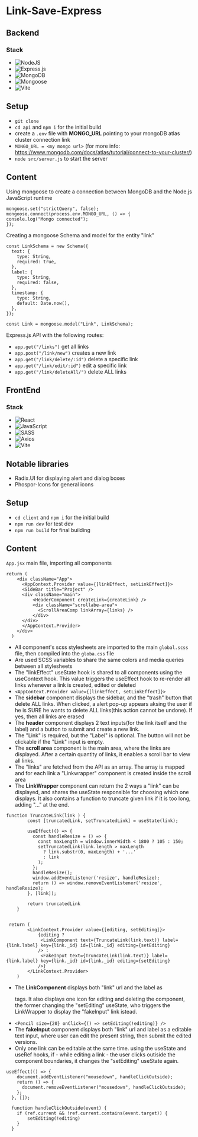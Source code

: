 # Link-Save-Express

## Backend

### Stack
- ![NodeJS](https://img.shields.io/badge/node.js-6DA55F?style=for-the-badge&logo=node.js&logoColor=white)
- ![Express.js](https://img.shields.io/badge/express.js-%23404d59.svg?style=for-the-badge&logo=express&logoColor=%2361DAFB)
- ![MongoDB](https://img.shields.io/badge/MongoDB-%234ea94b.svg?style=for-the-badge&logo=mongodb&logoColor=white)
- ![Mongoose](https://img.shields.io/badge/Mongoose-860000?style=for-the-badge&logo=mongodb&logoColor=white)
- ![Vite](https://img.shields.io/badge/vite-%23646CFF.svg?style=for-the-badge&logo=vite&logoColor=white)


## Setup
- ``git clone`` 
- ``cd api`` and ``npm i`` for the initial build
- create a  ``.env`` file with **MONGO_URL** pointing to your mongoDB atlas cluster connection link
- ``MONGO_URL = <my mongo url>`` (for more info: https://www.mongodb.com/docs/atlas/tutorial/connect-to-your-cluster/)
- ``node src/server.js`` to start the server


## Content

Using mongoose to create a connection between MongoDB and the Node.js JavaScript runtime 
```
mongoose.set("strictQuery", false);
mongoose.connect(process.env.MONGO_URL, () => {
console.log("Mongo connected");
});
```
Creating a mongoose Schema and model for the entity "link"
```
const LinkSchema = new Schema({
  text: {
    type: String,
    required: true,
  },
  label: {
    type: String,
    required: false,
  },
  timestamp: {
    type: String,
    default: Date.now(),
  },
});

const Link = mongoose.model("Link", LinkSchema);
```
Express.js API with the following routes:
- ``app.get("/links")`` get all links
- ``app.post("/link/new")`` creates a new link 
- ``app.get("/link/delete/:id")`` delete a specific link 
- ``app.get("/link/edit/:id")`` edit a specific link
- ``app.get("/link/deleteAll/")`` delete ALL links

## FrontEnd


### Stack
- ![React](https://img.shields.io/badge/react-%2320232a.svg?style=for-the-badge&logo=react&logoColor=%2361DAFB)
- ![JavaScript](https://img.shields.io/badge/javascript-%23323330.svg?style=for-the-badge&logo=javascript&logoColor=%23F7DF1E)
- ![SASS](https://img.shields.io/badge/SASS-hotpink.svg?style=for-the-badge&logo=SASS&logoColor=white)
- ![Axios](https://img.shields.io/badge/axios-864196?style=for-the-badge&logo=expo&logoColor=white)
- ![Vite](https://img.shields.io/badge/vite-%23646CFF.svg?style=for-the-badge&logo=vite&logoColor=white)

## Notable libraries
- Radix.UI for displaying alert and dialog boxes
- Phospor-Icons for general icons


## Setup
- ``cd client`` and ``npm i`` for the initial build
- ``npm run dev`` for test dev
- ``npm run build`` for final building

## Content

``App.jsx`` main file, importing all components

```
return (
    <div className="App">
      <AppContext.Provider value={[linkEffect, setLinkEffect]}>
      <SideBar title="Project" />
      <div className="main">
          <HeaderComponent createLink={createLink} />
          <div className="scrollabe-area">
            <ScrollAreaComp linkArray={links} />
          </div>
      </div>
      </AppContext.Provider>
    </div>
  )
```


- All component's scss stylesheets are imported to the main ``global.scss`` file, then compiled into the ``globa.css`` file
- Are used SCSS variables to share the same colors and media queries between all stylesheets
- The "linkEffect" useState hook is shared to all components using the useContext hook. This value triggers the useEffect hook to re-render all links whenever a link is created, edited or deleted
- `` <AppContext.Provider value={[linkEffect, setLinkEffect]}> ``
- The **sidebar** component displays the sidebar, and the "trash" button that delete ALL links. When clicked, a alert pop-up appears aksing the user if he is SURE he wants to delete ALL links(this action cannot be undone). If yes, then all links are erased
- The **header** component displays 2 text inputs(for the link itself and the label) and a button to submit and create a new link.
- The "Link" is required, but the "Label" is optional. The button will not be clickable if the "Link" input is empty.
- The **scroll area** component is the main area, where the links are displayed. After a certain quantity of links, it enables a scroll bar to view all links.
- The "links" are fetched from the API as an array. The array is mapped and for each link a "Linkwrapper" component is created inside the scroll area
- The **LinkWrapper** component can return the 2 ways a "link" can be displayed, and shares the useState responsible for choosing which one displays. It also contains a function to truncate given link if it is too long, adding "..." at the end.
```
function TruncateLink(link ) {
        const [truncatedLink, setTruncatedLink] = useState(link);
      
        useEffect(() => {
          const handleResize = () => {
            const maxLength = window.innerWidth < 1800 ? 105 : 150;
            setTruncatedLink(link.length > maxLength
              ? link.substr(0, maxLength) + '...'
              : link
            );
          };
          handleResize();
          window.addEventListener('resize', handleResize);
          return () => window.removeEventListener('resize', handleResize);
        }, [link]);

        return truncatedLink
    }


 return (
        <LinkContext.Provider value={[editing, setEditing]}>
            {editing ?
             <LinkComponent text={TruncateLink(link.text)} label={link.label} key={link._id} id={link._id} editing={setEditing}
            /> : 
             <FakeInput text={TruncateLink(link.text)} label={link.label} key={link._id} id={link._id} editing={setEditing}
            />}
        </LinkContext.Provider>
    )
```
- The **LinkComponent** displays both "link" url and the label as <p> tags. It also displays one icon for editing and deleting the component, the former changing the "setEditing" useState, who triggers the LinkWrapper to display the "fakeInput" link istead.
- ``<Pencil size={20} onClick={() => setEditing(!editing)} />``
- The **fakeInput** component displays both "link" url and label as a editable text input, where user can edit the present string, then submit the edited versions. 
- Only one link can be editable at the same time. using the useState and useRef hooks, if - while editing a link - the user clicks outiside the component boundaries, it changes the "setEditing" useState again.
```
useEffect(() => {
    document.addEventListener("mousedown", handleClickOutside);
    return () => {
      document.removeEventListener("mousedown", handleClickOutside);
    };
  }, []);

  function handleClickOutside(event) {
    if (ref.current && !ref.current.contains(event.target)) {
        setEditing(!editing)
    }
  }
```

  
